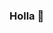 ### Holla 👋

<!--
**MureithiG/MureithiG** is a ✨ _special_ ✨ repository because its `README.md` (this file) appears on your GitHub profile.

About me:
•	I am Joseph Mureithi, a passionate web developer with knowledge in building products for startups, mid-sized companies, and large businesses. I am currently certified in both HTML and CSS. 
•	I have worked on projects ranging from creating custom functionalities for websites to full stack development. Most recently, I built an internal tool for a marketing portal, allowing users to access all their data from a single page. 
•	I am an active contributor to the open-source community. I have also been a mentor for the coding academy, helping beginners become proficient in web development.

- 🔭 I'm currently working on web development and software development.
- 🌱 I'm currently learning Python, JavaScript, React, TypeScript, Node.js, and Full Stack Frameworks.
- 👯 I'm looking to collaborate on any project that can help me grow as a software developer.
- 🤔 I'm looking for help with anything related to software development.
- 💬 Ask me about web development, software engineering, computer science.
- 📫 How to reach me: Email, LinkedIn, GitHub.
- 😄 Pronouns: He/Him. 
- ⚡ Fun fact: I love playing video games
